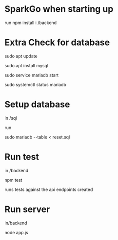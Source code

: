 # SparkGo when starting up

run npm install i /backend

# Extra Check for database

sudo apt update

sudo apt install mysql

sudo service mariadb start

sudo systemctl status mariadb

# Setup database

in /sql

run

sudo mariadb --table < reset.sql

# Run test

in /backend

npm test

runs tests against the api endpoints created

# Run server

in/backend

node app.js
